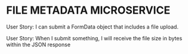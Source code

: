 # FILE METADATA MICROSERVICE

User Story: I can submit a FormData object that includes a file upload.

User Story: When I submit something, I will receive the file size in bytes within the JSON response